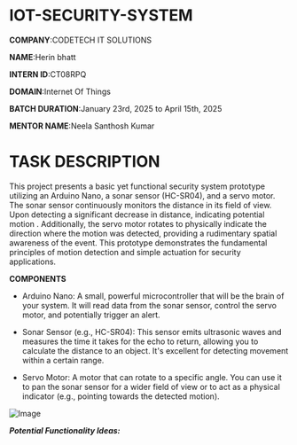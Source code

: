 # IOT-SECURITY-SYSTEM

**COMPANY**:CODETECH IT SOLUTIONS

**NAME**:Herin bhatt

**INTERN ID**:CT08RPQ

**DOMAIN**:Internet Of Things

**BATCH DURATION**:January 23rd, 2025 to April 15th, 2025

**MENTOR NAME**:Neela Santhosh Kumar

# TASK DESCRIPTION

This project presents a basic yet functional security system prototype utilizing an Arduino Nano, a sonar sensor (HC-SR04), and a servo motor. The sonar sensor continuously monitors the distance in its field of view. Upon detecting a significant decrease in distance, indicating potential motion . Additionally, the servo motor rotates to physically indicate the direction where the motion was detected, providing a rudimentary spatial awareness of the event. This prototype demonstrates the fundamental principles of motion detection and simple actuation for security applications.

**COMPONENTS**

- Arduino Nano: A small, powerful microcontroller that will be the brain of your system. It will read data from the sonar sensor, control the servo motor, and potentially trigger an alert.

- Sonar Sensor (e.g., HC-SR04): This sensor emits ultrasonic waves and measures the time it takes for the echo to return, allowing you to calculate the distance to an object. It's excellent for detecting movement within a certain range.

- Servo Motor: A motor that can rotate to a specific angle. You can use it to pan the sonar sensor for a wider field of view or to act as a physical indicator (e.g., pointing towards the detected motion).

![Image](https://github.com/user-attachments/assets/397ff469-8cf3-452e-bdf5-a71f5bc159ce)

***Potential Functionality Ideas:***

